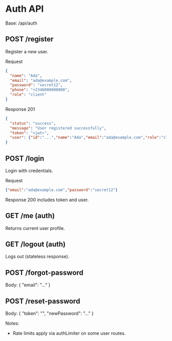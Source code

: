 # Auth API

Base: /api/auth

## POST /register
Register a new user.

Request
```json
{
  "name": "Ada",
  "email": "ada@example.com",
  "password": "secret12",
  "phone": "+2348000000000",
  "role": "client"
}
```
Response 201
```json
{
  "status": "success",
  "message": "User registered successfully",
  "token": "<jwt>",
  "user": {"id":"...","name":"Ada","email":"ada@example.com","role":"client","phone":"..."}
}
```

## POST /login
Login with credentials.

Request
```json
{"email":"ada@example.com","password":"secret12"}
```
Response 200 includes token and user.

## GET /me (auth)
Returns current user profile.

## GET /logout (auth)
Logs out (stateless response).

## POST /forgot-password
Body: { "email": "..." }

## POST /reset-password
Body: { "token": "<resetToken>", "newPassword": "..." }

Notes:
- Rate limits apply via authLimiter on some user routes.